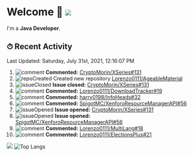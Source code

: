 # Welcome 👋 ![](https://hit.yhype.me/github/profile?user_id=69311874)

I'm a **Java Developer**.

## ⏱ Recent Activity

<!--RECENT_ACTIVITY:last_update-->
Last Updated: Saturday, July 31st, 2021, 12:16:07 PM
<!--RECENT_ACTIVITY:last_update_end-->

<!--RECENT_ACTIVITY:start-->
1. ![comment] **Commented:** [CryptoMorin/XSeries#131](https://github.com/CryptoMorin/XSeries/issues/131#issuecomment-890300968)
2. ![repoCreated] Created new repository [Lorenzo0111/AgeableMaterial](https://github.com/Lorenzo0111/AgeableMaterial)
3. ![issueClosed] **Issue closed:** [CryptoMorin/XSeries#131](https://github.com/CryptoMorin/XSeries/issues/131)
4. ![comment] **Commented:** [Lorenzo0111/DownloadTracker#19](https://github.com/Lorenzo0111/DownloadTracker/pull/19#issuecomment-889678384)
5. ![comment] **Commented:** [harry0198/InfoHeads#32](https://github.com/harry0198/InfoHeads/pull/32#issuecomment-889678245)
6. ![comment] **Commented:** [SpigotMC/XenforoResourceManagerAPI#56](https://github.com/SpigotMC/XenforoResourceManagerAPI/issues/56#issuecomment-889444132)
7. ![issueOpened] **Issue opened:** [CryptoMorin/XSeries#131](https://github.com/CryptoMorin/XSeries/issues/131)
8. ![issueOpened] **Issue opened:** [SpigotMC/XenforoResourceManagerAPI#56](https://github.com/SpigotMC/XenforoResourceManagerAPI/issues/56)
9. ![comment] **Commented:** [Lorenzo0111/MultiLang#18](https://github.com/Lorenzo0111/MultiLang/pull/18#issuecomment-889230590)
10. ![comment] **Commented:** [Lorenzo0111/ElectionsPlus#21](https://github.com/Lorenzo0111/ElectionsPlus/pull/21#issuecomment-889134261)
<!--RECENT_ACTIVITY:end-->

[![](https://github-readme-stats.vercel.app/api?username=Lorenzo0111&show_icons=true&count_private=true)](https://github.com/Lorenzo0111)
![Top Langs](https://github-readme-stats.vercel.app/api/top-langs/?username=Lorenzo0111&layout=compact)

[issueOpened]: https://cdn.jsdelivr.net/gh/Readme-Workflows/Readme-Icons@main/icons/octicons/IssueOpenedOld.svg
[issueClosed]: https://cdn.jsdelivr.net/gh/Readme-Workflows/Readme-Icons@main/icons/octicons/IssueClosedOld.svg

[prOpened]: https://cdn.jsdelivr.net/gh/Readme-Workflows/Readme-Icons@main/icons/octicons/PullRequestOpened.svg
[prClosed]: https://cdn.jsdelivr.net/gh/Readme-Workflows/Readme-Icons@main/icons/octicons/PullRequestClosed.svg
[prMerged]: https://cdn.jsdelivr.net/gh/Readme-Workflows/Readme-Icons@main/icons/octicons/PullRequestMerged.svg

[comment]: https://cdn.jsdelivr.net/gh/Readme-Workflows/Readme-Icons@main/icons/octicons/Comment.svg

[changesRequested]: https://cdn.jsdelivr.net/gh/Readme-Workflows/Readme-Icons@main/icons/octicons/RequestedChanges.svg
[approved]: https://cdn.jsdelivr.net/gh/Readme-Workflows/Readme-Icons@main/icons/octicons/ApprovedChanges.svg

[repoCreated]: https://cdn.jsdelivr.net/gh/Readme-Workflows/Readme-Icons@main/icons/octicons/Repository.svg
[release]: https://cdn.jsdelivr.net/gh/Readme-Workflows/Readme-Icons@main/icons/octicons/Release.svg
[star]: https://cdn.jsdelivr.net/gh/Readme-Workflows/Readme-Icons@main/icons/octicons/StarredRepository.svg
[wiki]: https://cdn.jsdelivr.net/gh/Readme-Workflows/Readme-Icons@main/icons/octicons/Wiki.svg
[fork]: https://cdn.jsdelivr.net/gh/Readme-Workflows/Readme-Icons@main/icons/octicons/ForkedRepository.svg
[people]: https://cdn.jsdelivr.net/gh/Readme-Workflows/Readme-Icons@main/icons/octicons/People.svg
